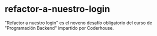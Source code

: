 # refactor-a-nuestro-login
"Refactor a nuestro login" es el noveno desafío obligatorio del curso de "Programación Backend" impartido por Coderhouse.
